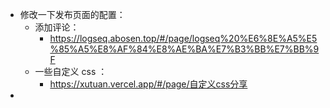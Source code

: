 - 修改一下发布页面的配置：
	- 添加评论：
		- https://logseq.abosen.top/#/page/logseq%20%E6%8E%A5%E5%85%A5%E8%AF%84%E8%AE%BA%E7%B3%BB%E7%BB%9F
	- 一些自定义 css ：
		- https://xutuan.vercel.app/#/page/自定义css分享
-